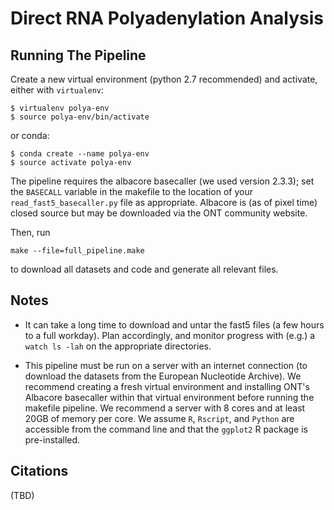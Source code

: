 Direct RNA Polyadenylation Analysis
===================================

Running The Pipeline
--------------------
Create a new virtual environment (python 2.7 recommended) and activate, either with `virtualenv`:
```
$ virtualenv polya-env
$ source polya-env/bin/activate
```
or conda:
```
$ conda create --name polya-env
$ source activate polya-env
```

The pipeline requires the albacore basecaller (we used version 2.3.3); set the `BASECALL` variable
in the makefile to the location of your `read_fast5_basecaller.py` file as appropriate. Albacore
is (as of pixel time) closed source but may be downloaded via the ONT community website.

Then, run
```
make --file=full_pipeline.make
```
to download all datasets and code and generate all relevant files.

Notes
-----
* It can take a long time to download and untar the fast5 files (a few hours to a full workday). Plan accordingly,
  and monitor progress with (e.g.) a `watch ls -lah` on the appropriate directories.

* This pipeline must be run on a server with an internet connection (to download the datasets from the European
  Nucleotide Archive). We recommend creating a fresh virtual environment and installing ONT's Albacore basecaller
  within that virtual environment before running the makefile pipeline. We recommend a server with 8 cores and
  at least 20GB of memory per core. We assume `R`, `Rscript`, and `Python` are accessible from the command line
  and that the `ggplot2` R package is pre-installed.

Citations
---------
(TBD)